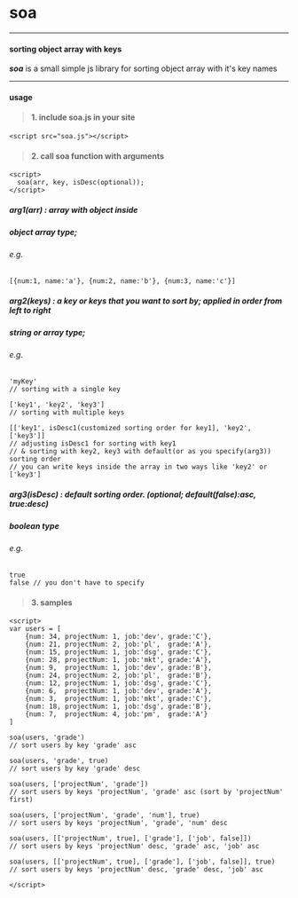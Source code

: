 # **soa**
<hr/>

#### sorting object array with keys  

***soa*** is a small simple js library for sorting object array with it's key names
<hr/>


#### **usage**

> #### 1. include soa.js in your site
```<script src="soa.js"></script>```

> #### 2. call soa function with arguments
```
<script>
  soa(arr, key, isDesc(optional));
</script>
```

##### **arg1(arr) : array with object inside**
##### object array type;
###### e.g.
```[{num:1, name:'a'}, {num:2, name:'b'}, {num:3, name:'c'}]```

##### **arg2(keys) : a key or keys that you want to sort by; applied in order from left to right**
##### string or array type;
###### e.g.
```
'myKey'
// sorting with a single key

['key1', 'key2', 'key3']
// sorting with multiple keys

[['key1', isDesc1(customized sorting order for key1], 'key2', ['key3']]
// adjusting isDesc1 for sorting with key1
// & sorting with key2, key3 with default(or as you specify(arg3)) sorting order
// you can write keys inside the array in two ways like 'key2' or ['key3']
```

##### **arg3(isDesc) : default sorting order. (optional; default(false):asc, true:desc)**
##### boolean type
###### e.g.
```
true
false // you don't have to specify
```

> #### 3. samples
```
<script>
var users = [
    {num: 34, projectNum: 1, job:'dev', grade:'C'},
    {num: 21, projectNum: 2, job:'pl',  grade:'A'},
    {num: 15, projectNum: 1, job:'dsg', grade:'C'},
    {num: 28, projectNum: 1, job:'mkt', grade:'A'},
    {num: 9,  projectNum: 1, job:'dev', grade:'B'},
    {num: 24, projectNum: 2, job:'pl',  grade:'B'},
    {num: 12, projectNum: 1, job:'dsg', grade:'C'},
    {num: 6,  projectNum: 1, job:'dev', grade:'A'},
    {num: 3,  projectNum: 1, job:'mkt', grade:'C'},
    {num: 18, projectNum: 1, job:'dsg', grade:'B'},
    {num: 7,  projectNum: 4, job:'pm',  grade:'A'}
]
```
```
soa(users, 'grade')
// sort users by key 'grade' asc

soa(users, 'grade', true)
// sort users by key 'grade' desc

soa(users, ['projectNum', 'grade'])
// sort users by keys 'projectNum', 'grade' asc (sort by 'projectNum' first)

soa(users, ['projectNum', 'grade', 'num'], true)
// sort users by keys 'projectNum', 'grade', 'num' desc

soa(users, [['projectNum', true], ['grade'], ['job', false]])
// sort users by keys 'projectNum' desc, 'grade' asc, 'job' asc

soa(users, [['projectNum', true], ['grade'], ['job', false]], true)
// sort users by keys 'projectNum' desc, 'grade' desc, 'job' asc

</script>
```
